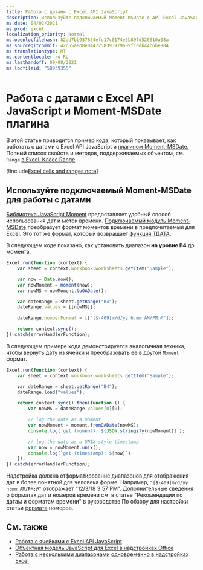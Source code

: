 ```yaml
---
title: Работа с датами с Excel API JavaScript
description: Используйте подключаемый Moment-MSDate с API Excel JavaScript для работы с датами.
ms.date: 04/02/2021
ms.prod: excel
localization_priority: Normal
ms.openlocfilehash: 82dd7bb957834efc17c0174e3b89fd526610a08a
ms.sourcegitcommit: 42c55a8d8e0447258393979a09f1ddb44c6be884
ms.translationtype: MT
ms.contentlocale: ru-RU
ms.lasthandoff: 09/08/2021
ms.locfileid: "58939355"
---
```

# <a name="work-with-dates-using-the-excel-javascript-api-and-the-moment-msdate-plug-in"></a>Работа с датами с Excel API JavaScript и Moment-MSDate плагина

В этой статье приводится пример кода, который показывает, как работать с датами с Excel API JavaScript и [плагином Moment-MSDate.](https://www.npmjs.com/package/moment-msdate) Полный список свойств и методов, поддерживаемых объектом, см. `Range` [в Excel. Класс Range](/javascript/api/excel/excel.range).

[!include[Excel cells and ranges note](../includes/note-excel-cells-and-ranges.md)]

## <a name="use-the-moment-msdate-plug-in-to-work-with-dates"></a>Используйте подключаемый Moment-MSDate для работы с датами

[Библиотека JavaScript Moment](https://momentjs.com/) предоставляет удобный способ использования дат и меток времени. [Подключаемый модуль Moment-MSDate](https://www.npmjs.com/package/moment-msdate) преобразует формат моментов времени в предпочитаемый для Excel. Это тот же формат, который возвращает [функция ТДАТА](https://support.microsoft.com/office/3337fd29-145a-4347-b2e6-20c904739c46).

В следующем коде показано, как установить диапазон **на уровне B4** до момента.

```js
Excel.run(function (context) {
    var sheet = context.workbook.worksheets.getItem("Sample");

    var now = Date.now();
    var nowMoment = moment(now);
    var nowMS = nowMoment.toOADate();

    var dateRange = sheet.getRange("B4");
    dateRange.values = [[nowMS]];

    dateRange.numberFormat = [["[$-409]m/d/yy h:mm AM/PM;@"]];

    return context.sync();
}).catch(errorHandlerFunction);
```

В следующем примере кода демонстрируется аналогичная техника, чтобы вернуть дату из ячейки и преобразовать ее в другой `Moment` формат.

```js
Excel.run(function (context) {
    var sheet = context.workbook.worksheets.getItem("Sample");

    var dateRange = sheet.getRange("B4");
    dateRange.load("values");

    return context.sync().then(function () {
        var nowMS = dateRange.values[0][0];

        // log the date as a moment
        var nowMoment = moment.fromOADate(nowMS);
        console.log(`get (moment): ${JSON.stringify(nowMoment)}`);

        // log the date as a UNIX-style timestamp
        var now = nowMoment.unix();
        console.log(`get (timestamp): ${now}`);
    });
}).catch(errorHandlerFunction);
```

Надстройка должна отформатирование диапазонов для отображения дат в более понятной для человека форме. Например, `"[$-409]m/d/yy h:mm AM/PM;@"` отображает "12/3/18 3:57 PM". Дополнительные сведения о форматах дат и номеров времени см. в статье "Рекомендации по датам и форматам времени" в руководстве По обзору для настройки статьи [формата](https://support.microsoft.com/office/c0a1d1fa-d3f4-4018-96b7-9c9354dd99f5) номеров.


## <a name="see-also"></a>См. также

- [Работа с ячейками с Excel API JavaScript](excel-add-ins-cells.md)
- [Объектная модель JavaScript для Excel в надстройках Office](excel-add-ins-core-concepts.md)
- [Работа с несколькими диапазонами одновременно в надстройках Excel](excel-add-ins-multiple-ranges.md)
